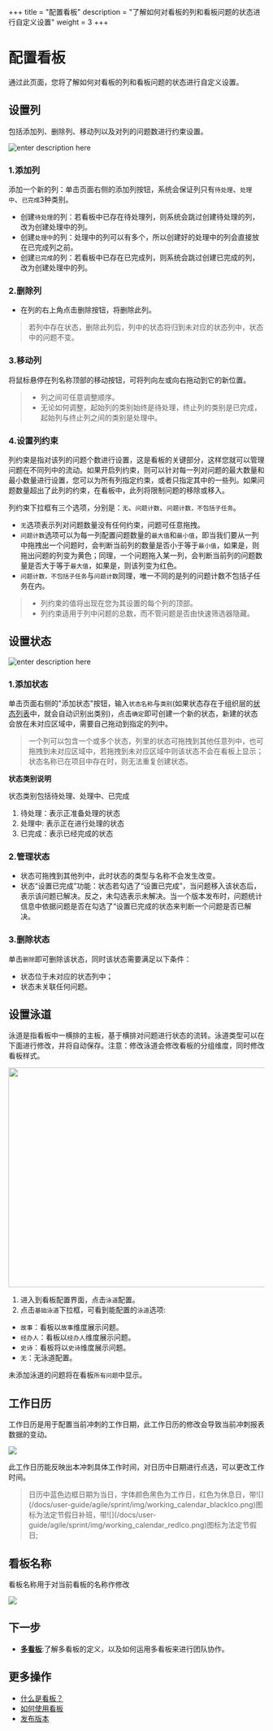 ﻿+++
title = "配置看板"
description = "了解如何对看板的列和看板问题的状态进行自定义设置"
weight = 3
+++

# 配置看板

通过此页面，您将了解如何对看板的列和看板问题的状态进行自定义设置。

## 设置列

包括添加列、删除列、移动列以及对列的问题数进行约束设置。

![enter description here](/docs/user-guide/agile/imge/set-column.png)

### 1.添加列

添加一个新的列：单击页面右侧的添加列按钮，系统会保证列只有`待处理`、`处理中`、`已完成`3种类别。

- 创建`待处理`的列：若看板中已存在待处理列，则系统会跳过创建待处理的列，改为创建处理中的列。
- 创建`处理中`的列：处理中的列可以有多个，所以创建好的处理中的列会直接放在已完成列之前。
- 创建`已完成`的列：若看板中已存在已完成列，则系统会跳过创建已完成的列，改为创建处理中的列。

### 2.删除列

- 在列的右上角点击删除按钮，将删除此列。

<blockquote class="note">
若列中存在状态，删除此列后，列中的状态将归到未对应的状态列中，状态中的问题不变。 
</blockquote>

### 3.移动列

将鼠标悬停在列名称顶部的移动按钮，可将列向左或向右拖动到它的新位置。

<blockquote class="note">
  <ul>
  <li>列之间可任意调整顺序。</li>
  <li>无论如何调整，起始列的类别始终是待处理，终止列的类别是已完成，起始列与终止列之间的类别是处理中。</li>
  </ul>
  </blockquote>

### 4.设置列约束

列约束是指对该列的问题个数进行设置，这是看板的关键部分，这样您就可以管理问题在不同列中的流动。如果开启列约束，则可以针对每一列对问题的最大数量和最小数量进行设置，您可以为所有列指定约束，或者只指定其中的一些列。如果问题数量超出了此列的约束，在看板中，此列将限制问题的移除或移入。

列约束下拉框有三个选项，分别是：`无`、`问题计数`、`问题计数，不包括子任务`。

- `无`选项表示列对问题数量没有任何约束，问题可任意拖拽。
- `问题计数`选项可以为每一列配置问题数量的`最大值`和`最小值`，即当我们要从一列中拖拽出一个问题时，会判断当前列的数量是否小于等于`最小值`，如果是，则拖出问题的列变为黄色；同理，一个问题拖入某一列，会判断当前列的问题数量是否大于等于`最大值`，如果是，则该列变为红色。
- `问题计数，不包括子任务`与`问题计数`同理，唯一不同的是列的问题计数不包括子任务在内。 

<blockquote class="note">
  <ul>
  <li>列约束的值将出现在您为其设置的每个列的顶部。</li>
  <li>列约束适用于列中问题的总数，而不管问题是否由快速筛选器隐藏。</li>
  </ul>
  </blockquote>


## 设置状态

![enter description here](/docs/user-guide/agile/imge/set-status.png)

### 1.添加状态

单击页面右侧的"添加状态"按钮，输入`状态名称`与`类别`(如果状态存在于组织层的[状态列表](../../../system-configuration/issue-configuration/issue-properties/issue-state/)中，就会自动识别出类别)，点击`确定`即可创建一个新的状态，新建的状态会放在未对应区域中，需要自己拖动到指定的列中。

<blockquote class="note">
一个列可以包含一个或多个状态，列里的状态可拖拽到其他任意列中，也可拖拽到未对应区域中，若拖拽到未对应区域中则该状态不会在看板上显示；状态名称已在项目中存在时，则无法重复创建状态。 
</blockquote>

**状态类别说明**

状态类别包括待处理、处理中、已完成

1. 待处理：表示正准备处理的状态
2. 处理中: 表示正在进行处理的状态
3. 已完成：表示已经完成的状态


### 2.管理状态

- 状态可拖拽到其他列中，此时状态的类型与名称不会发生改变。
- 状态“设置已完成”功能：状态若勾选了“设置已完成”，当问题移入该状态后，表示该问题已解决。反之，未勾选表示未解决。当一个版本发布时，问题统计信息中依据问题是否在勾选了“设置已完成的状态来判断一个问题是否已解决。


### 3.删除状态
单击`删除`即可删除该状态，同时该状态需要满足以下条件：

- 状态位于未对应的状态列中；
- 状态未关联任何问题。

## 设置泳道

泳道是指看板中一横排的主板，基于横排对问题进行状态的流转。泳道类型可以在下面进行修改，并将自动保存。注意：修改泳道会修改看板的分组维度，同时修改看板样式。

<img src="/docs/user-guide/agile/imge/set-lane.png"  height="432" width="600"><br/>

1. 进入到看板配置界面，点击`泳道`配置。
2. 点击`基础泳道`下拉框，可看到能配置的`泳道`选项:

- `故事`：看板以`故事`维度展示问题。
- `经办人`：看板以`经办人`维度展示问题。
- `史诗`：看板将以`史诗`维度展示问题。
- `无`：无泳道配置。

未添加泳道的问题将在看板`所有问题`中显示。

## 工作日历

工作日历是用于配置当前冲刺的工作日期，此工作日历的修改会导致当前冲刺报表数据的变动。

![](/docs/user-guide/agile/sprint/img/working_calendar.png)


此工作日历能反映出本冲刺具体工作时间，对日历中日期进行点选，可以更改工作时间。
<blockquote class="note">
日历中蓝色边框日期为当日，字体颜色黑色为工作日，红色为休息日，带![](/docs/user-guide/agile/sprint/img/working_calendar_blackIco.png)图标为法定节假日补班，带![](/docs/user-guide/agile/sprint/img/working_calendar_redIco.png)图标为法定节假日;
</blockquote>




## 看板名称

看板名称用于对当前看板的名称作修改

![](/docs/user-guide/agile/sprint/img/set-kanban.png)


## 下一步

- [**多看板**](../kanban):了解多看板的定义，以及如何运用多看板来进行团队协作。

## 更多操作

- [什么是看板？](../../sprint)
- [如何使用看板](../../sprint/manage-kanban)
- [发布版本](../../release)
